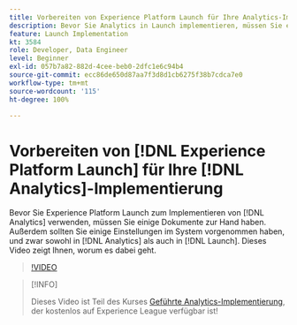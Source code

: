```yaml
---
title: Vorbereiten von Experience Platform Launch für Ihre Analytics-Implementierung
description: Bevor Sie Analytics in Launch implementieren, müssen Sie einige Dokumente zur Hand haben. Außerdem sollten Sie einige Einstellungen im System vorgenommen haben, und zwar sowohl in Analytics als auch in Launch. Dieses Video zeigt Ihnen, worum es dabei geht.
feature: Launch Implementation
kt: 3584
role: Developer, Data Engineer
level: Beginner
exl-id: 057b7a82-882d-4cee-beb0-2dfc1e6c94b4
source-git-commit: ecc86de650d87aa7f3d8d1cb6275f38b7cdca7e0
workflow-type: tm+mt
source-wordcount: '115'
ht-degree: 100%

---
```


# Vorbereiten von [!DNL Experience Platform Launch] für Ihre [!DNL Analytics]-Implementierung

Bevor Sie Experience Platform Launch zum Implementieren von [!DNL Analytics] verwenden, müssen Sie einige Dokumente zur Hand haben. Außerdem sollten Sie einige Einstellungen im System vorgenommen haben, und zwar sowohl in [!DNL Analytics] als auch in [!DNL Launch]. Dieses Video zeigt Ihnen, worum es dabei geht.

>[!VIDEO](https://video.tv.adobe.com/v/28752/?quality=12&learn=on)

>[!INFO]
>
> Dieses Video ist Teil des Kurses [Geführte Analytics-Implementierung](https://experienceleague.adobe.com/?recommended=Analytics-D-1-2019.1&amp;lang=de), der kostenlos auf Experience League verfügbar ist!
